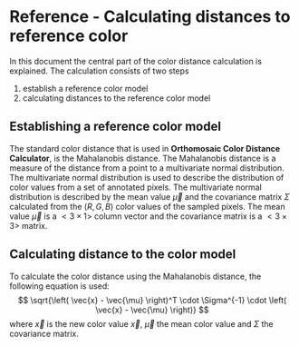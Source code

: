 # Reference - Calculating distances to reference color

In this document the central part of the color distance calculation is explained. The calculation consists of two steps
1. establish a reference color model
2. calculating distances to the reference color model


## Establishing a reference color model
The standard color distance that is used in **Orthomosaic Color Distance Calculator**, is the Mahalanobis distance. The Mahalanobis distance is a measure of the distance from a point to a multivariate normal distribution. 
The multivariate normal distribution is used to describe the distribution of color values from a set of annotated pixels. The multivariate normal distribution is described by the mean value $\vec{\mu}$ and the covariance matrix $\Sigma$ calculated from the $(R,G,B)$ color values of the sampled pixels. The mean value $\vec{\mu}$ is a $<3 \times 1>$ column vector and the covariance matrix is a $<3 \times 3>$ matrix.

## Calculating distance to the color model
To calculate the color distance using the Mahalanobis distance, the following equation is used:
$$
\sqrt{\left( \vec{x} - \vec{\mu} \right)^T \cdot \Sigma^{-1} \cdot \left( \vec{x} - \vec{\mu} \right)}
$$
where $\vec{x}$ is the new color value $\vec{x}$, $\vec{\mu}$ the mean color value and $\Sigma$ the covariance matrix.

